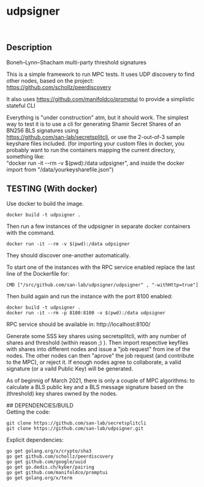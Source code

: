 # udpsigner
​
## Description

Boneh–Lynn–Shacham multi-party threshold signatures

This is a simple framework to run MPC tests.
It uses UDP discovery to find other nodes, based on the project:
https://github.com/schollz/peerdiscovery 

It also uses 
https://github.com/manifoldco/promptui 
to provide a simplistic stateful CLI

Everything is "under construction" atm, but it should work.
The simplest way to test it is to use a cli for generating Shamir Secret Shares of an BN256 BLS signatures using   
https://github.com/san-lab/secretsplitcli, or use the 2-out-of-3 sample keyshare files included. 
(for importing your custom files in docker, you probably want to run the containers mapping the current directory, something like:  
 "docker run -it --rm -v $(pwd):/data udpsigner",
 and inside the docker import from "/data/yourkeysharefile.json")             

## TESTING (With docker)
Use docker to build the image.

```
docker build -t udpsigner .
```

Then run a few instances of the udpsigner in separate docker containers with the command.

```
docker run -it --rm -v $(pwd):/data udpsigner
```

They should discover one-another automatically. 

To start one of the instances with the RPC service enabled replace the last line of the Dockerfile for:

```
CMD ["/src/github.com/san-lab/udpsigner/udpsigner" , "-withHttp=true"]
```

Then build again and run the instance with the port 8100 enabled:

```
docker build -t udpsigner .
docker run -it --rm -p 8100:8100 -v $(pwd):/data udpsigner
```

RPC service should be available in: http://localhost:8100/


Generate some SSS key shares using secretsplitcli, with any number of shares and threshold (within reason ;) ). 
Then import respective keyfiles with shares into different nodes and issue a "job request" from ine of the nodes.
The other nodes can then "aprove" the job request (and contribute to the MPC), or reject it.
If enough nodes agree to collaborate, a valid signature (or a vaild Public Key) will be generated.

As of beginnig of March 2021, there is only a couple of MPC algorithms: to calculate a BLS public key and a BLS message signature based on the (threshold) key shares owned by the nodes.


## DEPENDENCIES/BUILD  
Getting the code: 

    git clone https://github.com/san-lab/secretsplitcli
    git clone https://github.com/san-lab/udpsigner.git 

Explicit dependencies:

    go get golang.org/x/crypto/sha3
    go get github.com/schollz/peerdiscovery
    go get github.com/google/uuid
    go get go.dedis.ch/kyber/pairing
    go get github.com/manifoldco/promptui
    go get golang.org/x/term

